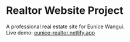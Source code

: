 # Realtor Website Project  
A professional real estate site for Eunice Wangui.  
Live demo: [eunice-realtor.netlify.app](https://eunice-realtor.netlify.app)  
